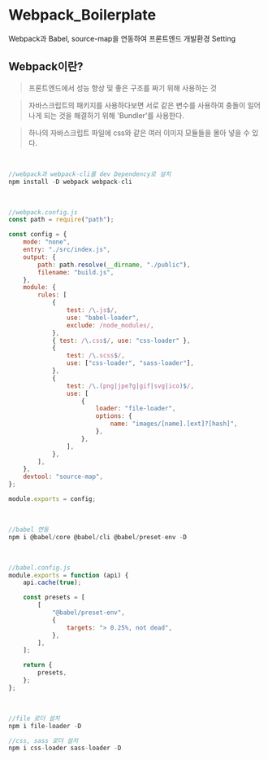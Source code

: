 # Webpack_Boilerplate

Webpack과 Babel, source-map을 연동하여 프론트엔드 개발환경 Setting

## Webpack이란?

> 프론트엔드에서 성능 향상 및 좋은 구조를 짜기 위해 사용하는 것

> 자바스크립트의 패키지를 사용하다보면 서로 같은 변수를 사용하여 충돌이 일어나게 되는 것을 해결하기 위해 'Bundler'를 사용한다.

> 하나의 자바스크립트 파일에 css와 같은 여러 이미지 모듈들을 몰아 넣을 수 있다.

<br>

```jsx
//webpack과 webpack-cli를 dev Dependency로 설치
npm install -D webpack webpack-cli
```

<br>

```jsx
//webpack.config.js
const path = require("path");

const config = {
    mode: "none",
    entry: "./src/index.js",
    output: {
        path: path.resolve(__dirname, "./public"),
        filename: "build.js",
    },
    module: {
        rules: [
            {
                test: /\.js$/,
                use: "babel-loader",
                exclude: /node_modules/,
            },
            { test: /\.css$/, use: "css-loader" },
            {
                test: /\.scss$/,
                use: ["css-loader", "sass-loader"],
            },
            {
                test: /\.(png|jpe?g|gif|svg|ico)$/,
                use: [
                    {
                        loader: "file-loader",
                        options: {
                            name: "images/[name].[ext]?[hash]",
                        },
                    },
                ],
            },
        ],
    },
    devtool: "source-map",
};

module.exports = config;
```

<br>

```jsx
//babel 연동
npm i @babel/core @babel/cli @babel/preset-env -D
```

<br>

```jsx
//babel.config.js
module.exports = function (api) {
    api.cache(true);

    const presets = [
        [
            "@babel/preset-env",
            {
                targets: "> 0.25%, not dead",
            },
        ],
    ];

    return {
        presets,
    };
};
```

<br>

```jsx
//file 로더 설치
npm i file-loader -D

//css, sass 로더 설치
npm i css-loader sass-loader -D
```

<br>
